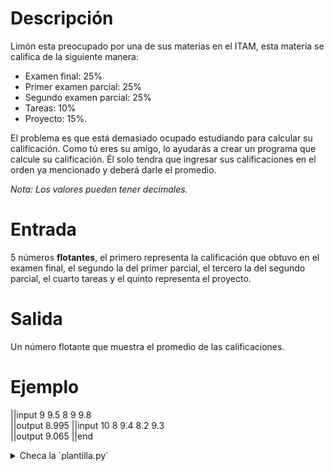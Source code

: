 # Descripción

Limón esta preocupado por una de sus materias en el ITAM, esta materia se califica de la siguiente manera:

- Examen final: 25%
- Primer examen parcial: 25%
- Segundo examen parcial: 25%
- Tareas: 10%
- Proyecto: 15%.

El problema es que está demasiado ocupado estudiando para calcular su calificación. Como tú eres su amigo, lo ayudarás a crear un programa que calcule su calificación. Él solo tendra que ingresar sus calificaciones en el orden ya mencionado y deberá darle el promedio.

_Nota: Los valores pueden tener decimales._

# Entrada

5 números **flotantes**, el primero representa la calificación que obtuvo en el examen final, el segundo la del primer parcial, el tercero la del segundo parcial, el cuarto tareas y el quinto representa el proyecto.

# Salida

Un número flotante que muestra el promedio de las calificaciones.

# Ejemplo

||input
9
9.5
8
9
9.8  
||output
8.995
||input
10
8
9.4
8.2
9.3  
||output
9.065
||end

<details><summary>Checa la `plantilla.py`</summary>

{{plantilla.py}}

</details>
